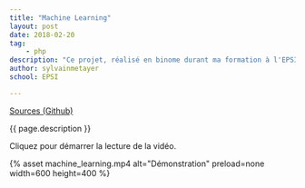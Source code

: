 ```yaml
---
title: "Machine Learning"
layout: post
date: 2018-02-20
tag: 
    - php
description: "Ce projet, réalisé en binome durant ma formation à l'EPSI avait pour but de découvrir le fonctionnement des algorithmes de machine learning."
author: sylvainmetayer
school: EPSI

---
```


[Sources (Github)](https://github.com/EPSIBordeaux/epsi-expert-system)

{{ page.description }}

Cliquez pour démarrer la lecture de la vidéo.

{% asset machine_learning.mp4 alt="Démonstration" preload=none width=600 height=400 %}
